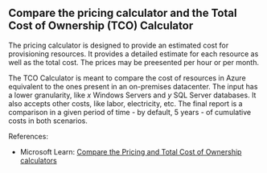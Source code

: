 ## Compare the pricing calculator and the Total Cost of Ownership (TCO) Calculator

The pricing calculator is designed to provide an estimated cost for provisioning resources. It provides a detailed estimate for each resource as well as the total cost. The prices may be preesented per hour or per month.

The TCO Calculator is meant to compare the cost of resources in Azure equivalent to the ones present in an on-premises datacenter. The input has a lower granularity, like _x_ Windows Servers and _y_ SQL Server databases. It also accepts other costs, like labor, electricity, etc. The final report is a comparison in a given period of time - by default, 5 years - of cumulative costs in both scenarios.

References:

* Microsoft Learn: [Compare the Pricing and Total Cost of Ownership calculators](https://learn.microsoft.com/en-us/training/modules/describe-cost-management-azure/3-compare-pricing-total-cost-of-ownership-calculators)

